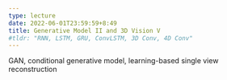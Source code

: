 ```yaml
---
type: lecture
date: 2022-06-01T23:59:59+8:49
title: Generative Model II and 3D Vision V 
#tldr: "RNN, LSTM, GRU, ConvLSTM, 3D Conv, 4D Conv"
---
```

GAN, conditional generative model, learning-based single view reconstruction